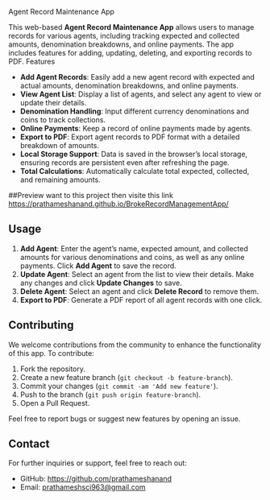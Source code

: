 

 Agent Record Maintenance App

This web-based **Agent Record Maintenance App** allows users to manage records for various agents, including tracking expected and collected amounts, denomination breakdowns, and online payments. The app includes features for adding, updating, deleting, and exporting records to PDF.
 Features

- **Add Agent Records**: Easily add a new agent record with expected and actual amounts, denomination breakdowns, and online payments.
- **View Agent List**: Display a list of agents, and select any agent to view or update their details.
- **Denomination Handling**: Input different currency denominations and coins to track collections.
- **Online Payments**: Keep a record of online payments made by agents.
- **Export to PDF**: Export agent records to PDF format with a detailed breakdown of amounts.
- **Local Storage Support**: Data is saved in the browser’s local storage, ensuring records are persistent even after refreshing the page.
- **Total Calculations**: Automatically calculate total expected, collected, and remaining amounts.

##Preview want to this project then visite this link
https://prathameshanand.github.io/BrokeRecordManagementApp/

## Usage

1. **Add Agent**: Enter the agent’s name, expected amount, and collected amounts for various denominations and coins, as well as any online payments. Click **Add Agent** to save the record.
2. **Update Agent**: Select an agent from the list to view their details. Make any changes and click **Update Changes** to save.
3. **Delete Agent**: Select an agent and click **Delete Record** to remove them.
4. **Export to PDF**: Generate a PDF report of all agent records with one click.

## Contributing

We welcome contributions from the community to enhance the functionality of this app. To contribute:

1. Fork the repository.
2. Create a new feature branch (`git checkout -b feature-branch`).
3. Commit your changes (`git commit -am 'Add new feature'`).
4. Push to the branch (`git push origin feature-branch`).
5. Open a Pull Request.

Feel free to report bugs or suggest new features by opening an issue.



## Contact

For further inquiries or support, feel free to reach out:

- GitHub: https://github.com/prathameshanand
- Email: prathameshsci963@gmail.com


